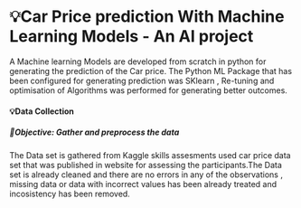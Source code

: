# 💡Car Price prediction With Machine Learning Models - An AI project
A Machine learning Models are developed from scratch in python for generating the prediction of the Car price. The Python ML Package that has been configured for generating prediction was SKlearn , Re-tuning and optimisation of Algorithms was performed for generating better outcomes.

#### 💡Data Collection
##### 🔦Objective: Gather and preprocess the data
The Data set is gathered from Kaggle skills assesments used car price data set that was published in website for assessing the participants.The Data set is already cleaned and there are no errors in any of the observations , missing data or data with incorrect values has been already treated and incosistency has been removed.

